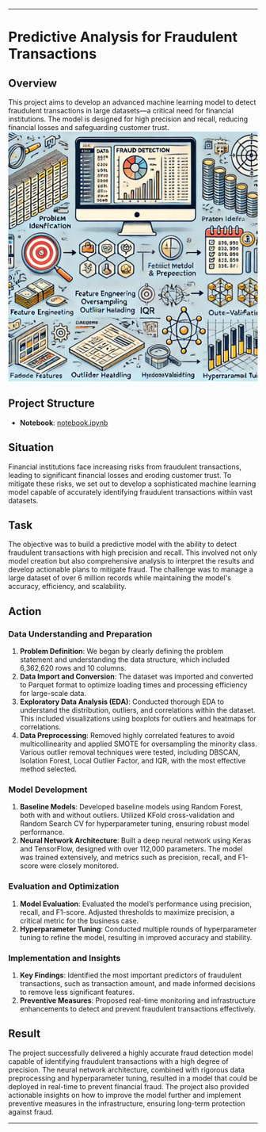 
---

# Predictive Analysis for Fraudulent Transactions


## Overview

This project aims to develop an advanced machine learning model to detect fraudulent transactions in large datasets—a critical need for financial institutions. The model is designed for high precision and recall, reducing financial losses and safeguarding customer trust.
![alt text](https://github.com/DSabarish/Predictive-Analysis-for-Fraudulent-Transactions/blob/main/Image_1.png)

## Project Structure

- **Notebook**: [notebook.ipynb](notebook.ipynb)

## Situation

Financial institutions face increasing risks from fraudulent transactions, leading to significant financial losses and eroding customer trust. To mitigate these risks, we set out to develop a sophisticated machine learning model capable of accurately identifying fraudulent transactions within vast datasets.

## Task

The objective was to build a predictive model with the ability to detect fraudulent transactions with high precision and recall. This involved not only model creation but also comprehensive analysis to interpret the results and develop actionable plans to mitigate fraud. The challenge was to manage a large dataset of over 6 million records while maintaining the model's accuracy, efficiency, and scalability.

## Action

### Data Understanding and Preparation

1. **Problem Definition**: We began by clearly defining the problem statement and understanding the data structure, which included 6,362,620 rows and 10 columns.
2. **Data Import and Conversion**: The dataset was imported and converted to Parquet format to optimize loading times and processing efficiency for large-scale data.
3. **Exploratory Data Analysis (EDA)**: Conducted thorough EDA to understand the distribution, outliers, and correlations within the dataset. This included visualizations using boxplots for outliers and heatmaps for correlations.
4. **Data Preprocessing**: Removed highly correlated features to avoid multicollinearity and applied SMOTE for oversampling the minority class. Various outlier removal techniques were tested, including DBSCAN, Isolation Forest, Local Outlier Factor, and IQR, with the most effective method selected.

### Model Development

1. **Baseline Models**: Developed baseline models using Random Forest, both with and without outliers. Utilized KFold cross-validation and Random Search CV for hyperparameter tuning, ensuring robust model performance.
2. **Neural Network Architecture**: Built a deep neural network using Keras and TensorFlow, designed with over 112,000 parameters. The model was trained extensively, and metrics such as precision, recall, and F1-score were closely monitored.

### Evaluation and Optimization

1. **Model Evaluation**: Evaluated the model’s performance using precision, recall, and F1-score. Adjusted thresholds to maximize precision, a critical metric for the business case.
2. **Hyperparameter Tuning**: Conducted multiple rounds of hyperparameter tuning to refine the model, resulting in improved accuracy and stability.

### Implementation and Insights

1. **Key Findings**: Identified the most important predictors of fraudulent transactions, such as transaction amount, and made informed decisions to remove less significant features.
2. **Preventive Measures**: Proposed real-time monitoring and infrastructure enhancements to detect and prevent fraudulent transactions effectively.

## Result

The project successfully delivered a highly accurate fraud detection model capable of identifying fraudulent transactions with a high degree of precision. The neural network architecture, combined with rigorous data preprocessing and hyperparameter tuning, resulted in a model that could be deployed in real-time to prevent financial fraud. The project also provided actionable insights on how to improve the model further and implement preventive measures in the infrastructure, ensuring long-term protection against fraud.

---
